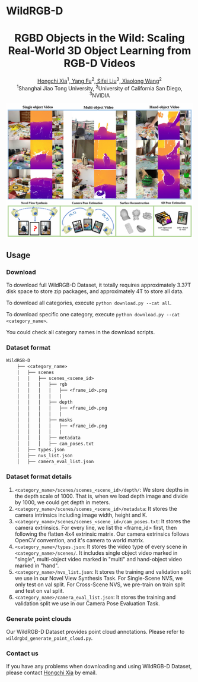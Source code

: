 <h1>WildRGB-D</h1>

<center><h1>RGBD Objects in the Wild: Scaling Real-World 3D Object Learning from RGB-D Videos</h1></center>

<center><a href=https://scholar.google.com/citations?user=9iXQ-wsAAAAJ&hl=en target="_blank"> Hongchi Xia</a><sup>1</sup>,<a href=https://scholar.google.com/citations?user=bioUtz4AAAAJ&hl=en target="_blank"> Yang Fu</a><sup>2</sup>,<a href=https://scholar.google.com/citations?user=j4pcHV4AAAAJ&hl=en target="_blank"> Sifei Liu</a><sup>3</sup>,<a href=https://scholar.google.com/citations?user=Y8O9N_0AAAAJ&hl=en target="_blank"> Xiaolong Wang</a><sup>2</sup></center>

<center>
<sup>1</sup>Shanghai Jiao Tong University, 
<sup>2</sup>University of California San Diego,
<sup>3</sup>NVIDIA <br>
</center>

![](img/teaser.png)

## Usage

### Download

To download full WildRGB-D Dataset, it totally requires approximately 3.37T disk space to store zip packages, and approximately 4T to store all data.

To download all categories, execute `python download.py --cat all`.

To download specific one category, execute `python download.py --cat <category_name>`.

You could check all category names in the download scripts.

### Dataset format

```
WildRGB-D
    ├── <category_name>               
    │   ├── scenes
    │   │   ├── scenes_<scene_id>
    │   │   │   ├── rgb
    │   │   │   │   ├── <frame_id>.png
    │   │   │   │   |
    │   │   │   ├── depth
    │   │   │   │   ├── <frame_id>.png
    │   │   │   │   |
    │   │   │   ├── masks
    │   │   │   │   ├── <frame_id>.png
    │   │   │   │   |
    │   │   │   ├── metadata
    │   │   │   ├── cam_poses.txt
    │	├── types.json
    │	├── nvs_list.json
    │	├── camera_eval_list.json
```

### Dataset format details

1. `<category_name>/scenes/scenes_<scene_id>/depth/`: We store depths in the depth scale of 1000. That is, when we load depth image and divide by 1000, we could get depth in meters.
2. `<category_name>/scenes/scenes_<scene_id>/metadata`: It stores the camera intrinsics including image width, height and K.
3. `<category_name>/scenes/scenes_<scene_id>/cam_poses.txt`: It stores the camera extrinsics. For every line, we list the <frame_id> first, then following the flatten 4x4 extrinsic matrix. Our camera extrinsics follows OpenCV convention, and it's camera to world matrix.
4. `<category_name>/types.json`: It stores the video type of every scene in `<category_name>/scenes/`. It includes single object video marked in "single", multi-object video marked in "multi" and hand-object video marked in "hand".
5. `<category_name>/nvs_list.json`:  It stores the training and validation split we use in our Novel View Synthesis Task. For Single-Scene NVS, we only test on val split. For Cross-Scene NVS, we pre-train on train split and test on val split.
6. `<category_name>/camera_eval_list.json`:  It stores the training and validation split we use in our Camera Pose Evaluation Task.

### Generate point clouds

Our WildRGB-D Dataset provides point cloud annotations. Please refer to `wildrgbd_generate_point_cloud.py`.

### Contact us

If you have any problems when downloading and using WildRGB-D Dataset, please contact [Hongchi Xia](mailto:xiahongchi@sjtu.edu.cn) by email.
